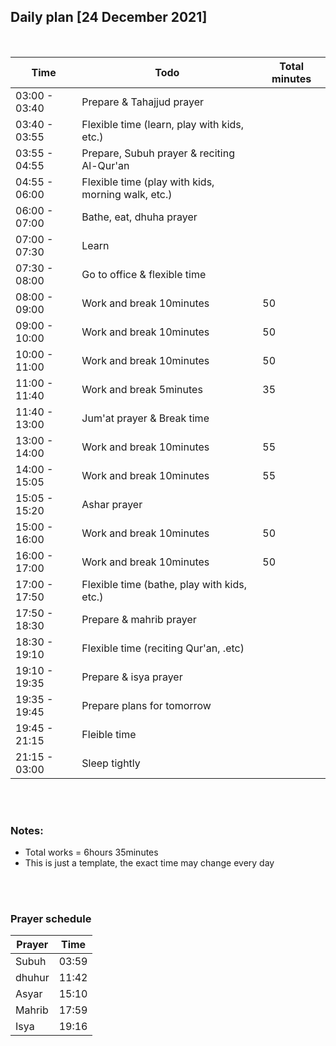 ## Daily plan [24 December 2021]
<br />

Time|                 Todo|                                                Total minutes    
|-|-|-|
03:00 - 03:40|        Prepare & Tahajjud prayer|
03:40 - 03:55|        Flexible time (learn, play with kids, etc.)|
03:55 - 04:55|        Prepare, Subuh prayer & reciting Al-Qur'an|
04:55 - 06:00|        Flexible time (play with kids, morning walk, etc.)|
06:00 - 07:00|        Bathe, eat, dhuha prayer|
07:00 - 07:30|        Learn|
07:30 - 08:00|        Go to office & flexible time|
08:00 - 09:00|        Work and break 10minutes|                             50
09:00 - 10:00|        Work and break 10minutes|                             50
10:00 - 11:00|        Work and break 10minutes|                             50
11:00 - 11:40|        Work and break 5minutes|                              35
11:40 - 13:00|        Jum'at prayer & Break time|
13:00 - 14:00|        Work and break 10minutes|                             55
14:00 - 15:05|        Work and break 10minutes|                             55
15:05 - 15:20|        Ashar prayer|
15:00 - 16:00|        Work and break 10minutes|                             50
16:00 - 17:00|        Work and break 10minutes|                             50
17:00 - 17:50|        Flexible time (bathe, play with kids, etc.)|
17:50 - 18:30|        Prepare & mahrib prayer|
18:30 - 19:10|        Flexible time (reciting Qur'an, .etc)|
19:10 - 19:35|        Prepare & isya prayer|
19:35 - 19:45|        Prepare plans for tomorrow
19:45 - 21:15|        Fleible time|
21:15 - 03:00|        Sleep tightly|

<br />
<br />

### Notes:<br />
- Total works = 6hours 35minutes
- This is just a template, the exact time may change every day

<br />
<br />

### Prayer schedule
Prayer|         Time
|-|-|
Subuh|          03:59
dhuhur|         11:42
Asyar|          15:10
Mahrib|         17:59
Isya|           19:16


